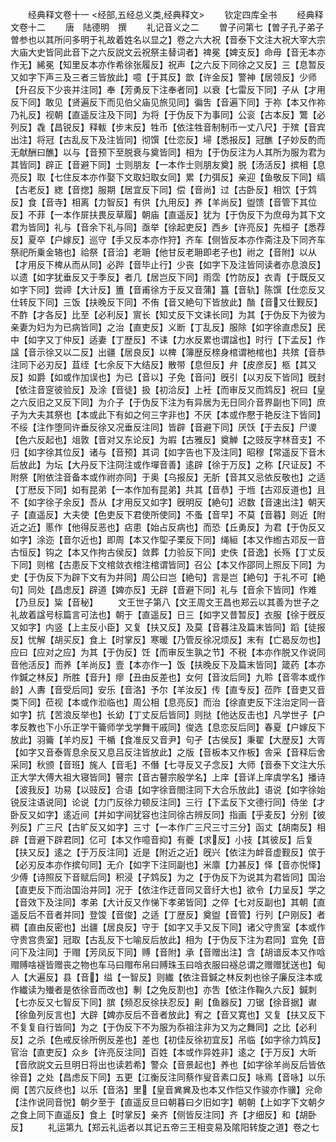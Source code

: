 <!-- { "loadSidebar": true } -->

　　经典释文卷十一
<经部,五经总义类,经典释文>
　　钦定四库全书
　　经典释文卷十二
　　唐　陆德明　撰
　　礼记音义之二
　　曽子问第七【曽子孔子弟子曽参也以其所问多明于礼故着姓名以显之】卷之六大祝【音泰下文注大祝大宰大宗大庙大史皆同此音下之六反説文云祝祭主替词者】禆冕【婢支反】命毋【音无本亦作无】絺冕【知里反本亦作希徐张履反】祝声【之六反下同徐之又反】三【息暂反又如字下声三及三者三皆放此】噫【于其反】歆【许金反】警神【居领反】少师【升召反下少丧并注同】奉【芳勇反下注奉者同】以衰【七雷反下同】子从【才用反下同】敢见【贤遍反下而见伯父庙见旅见同】徧吿【音遍下同】于祢【本又作祢乃礼反】视朝【直遥反注及下同】为将【于伪反下为事同】公衮【古本反】鷩【必列反】毳【昌锐反】释軷【步末反】牲币【依注牲音制制币一丈八尺】于殡【音宾出注】将冠【古乱反下及注皆同】彻馔【仕恋反】埽【悉报反】冠醮【子妙反酌而无献酬曰醮】以与【音预下至脱衰与奠皆同】相为【于伪反注为人其所为服为君为其皆同】辟正【音避下同】士则朋友【一本作士则朋友奠】脱【汤活反】摈相【息亮反】取【七住反本亦作娶下文取妇取女同】累【力弭反】亲迎【鱼敬反下同】缟【古老反】緫【音揔】服期【居宜反下同】偿【音尚】过【古卧反】相饮【于鸩反】食【音寺】相离【力智反】有供【九用反】养【羊尚反】盥馈【音管下其位反】不菲【一本作屝扶畏反草履】朝庙【直遥反】犹为【于伪反下为庶母为其下文君为皆同】礼与【音余下礼与同】亟举【徐起吏反】西乡【许亮反】先桓子【悉荐反】夏卒【户嫁反】巡守【手又反本亦作狩】齐车【侧皆反本亦作斋注及下同齐车祭祀所乗金辂也】祫祭【音洽】老耼【他甘反老耼即老子也】祔之【音附】以从【才用反下椑从而从同】必跸【音毕止行】少丧【如字下及注皆同读者亦息浪反】以遗【如字犹垂反又于季反】者几【居岂反下同】雨霑【竹防反】衣青【于既反又如字下同】尝禘【大计反】簠【音甫徐方于反又音蒲】簋【音轨】陈馔【仕恋反又仕转反下同】三饭【扶晚反下同】不侑【音又絶句下皆放此】酳【音又仕觐反】不酢【才各反】比至【必利反】賔长【知丈反下文诔长同】为其【于伪反下为彼为亲妻为妇为为已病皆同】之治【直吏反】义断【丁乱反】服除【如字徐直虑反】民中【如字又丁仲反】适妻【丁歴反】不诔【力水反累也谓諡也】时行【下孟反】作諡【音示徐又以二反】出疆【居良反】以椑【簿歴反榇身棺谓杝棺也】共殡【音恭注同下必刃反】苴绖【七余反下大结反】散带【息但反】弁【皮彦反】柩【其又反】如爵【如或作加误也】为已【音以】子免【音问】旣引【以刃反下皆同】旣封【依注音窆彼验反】及涂【音徒】扱【初洽反】上衽【而审反又而鸩反】祝曰【皇之六反旧之又反下同】为介子【于伪反下注为有异居为无日同介音界副也下同】庶子为大夫其祭也【本或此下有如之何三字非也】不厌【本或作懕于艳反注下皆同】不绥【注作堕同许垂反徐又况垂反注同】皆辟【音避下同】厌饫【于去反】尸谡【色六反起也】俎敦【音对又东论反】为嘏【古雅反】奠觯【之豉反字林音支】不归【如字徐其位反】诸与【音预】其词【如字告也下及注同】昭穆【常遥反下音木后放此】为坛【大丹反下注冏注或作墠音善】逺辟【徐于万反】之称【尺证反】不附祭【附依注音备本或作祔亦同】于奥【乌报反】无肵【音其又忌依反敬也】之适【丁厯反下同】如有昆弟【一本作加有昆弟】共其【音恭】于堩【古邓反道也】且不【如字徐子余反】吾从【才用反又如字】旣明反【絶句】迟数【音速出注】朝天子【直遥反】大夫使【色吏反下君使所使同】不蚤【音早】不莫【音暮】则近【附近之近】慝作【他得反恶也】痁患【始占反病也】而恐【丘勇反】为君【于伪反又如字】涂迩【音尔近也】即周【本又作堲子栗反下同】绳絙【本又作縆古邓反一音古恒反】钩之【本又作拘古侯反】敛葬【力验反下同】史佚【音逸】长殇【丁丈反下同】则棺【古患反下文棺敛衣棺注棺谓皆同】召公【本又作邵同上照反下同】为史【于伪反下为辟下文有为并同】周公曰岂【絶句】言是岂【絶句】于礼不可【絶句】同处【昌虑反】辟道【婢亦反】无辟【音避下同】礼与【音余下皆同】作难【乃旦反】粊【音秘】
　　文王世子第八【文王周文王昌也郑云以其善为世子之礼故着諡号标篇言可法也】朝于【直遥反】日三【如字又昔暂反】衣服【徐于旣反又如字】内竖【上主反小臣】又复【扶又反】及莫【音暮注及篇末皆同】蹈【徒报反】忧解【胡买反】食上【时掌反】寒暖【乃管反徐况烦反】末有【亡曷反勿也】应曰【应对之应】为其【于伪反】饪【而审反生孰之节】不税【本亦作脱又作说同音他活反】而养【羊尚反】壹【本亦作一】饭【扶晚反下及篇末皆同】箴药【本亦作鍼之林反】所胜【音升】瘳【丑由反差也】女何【音汝后同】九聆【音零本或作龄】人夀【音受后同】安乐【音洛】予尔【羊汝反】传【直专反】莅阼【音吏又音类下同】莅视【本或作涖临也】周公相【息亮反】而治【徐直吏反下注治定同一音如字】抗【苦浪反举也】长幼【丁丈反后皆同】则挞【他达反击也】凡学世子【户孝反教也下小乐正学干籥师学戈学舞干戚同】俊选【息恋反后同】春夏【户嫁反下放此】羽籥【羊灼反】干楯【食准反又音尹】句孑【古侯反】秉翟【大歴反】大胥【如字又音泰胥息余反又息吕反注皆放此】之版【音板本又作板】舎采【音释后舍采同】秋颁【音班】旄人【音毛】不僭【七寻反又子念反】大师【音泰下文注大乐正大学大傅大祖大寝皆同】瞽宗【音古瞽宗殷学名】上庠【音详上庠虞学名】播诗【波我反】功易【以豉反】合语【如字徐音閤注同下大合乐放此】语说【如字徐始锐反注语说同】论说【力门反徐力顿反注同】三行【下孟反下文德行同】侍坐【才卧反又如字】逺近间【并如字间犹容也注同徐古辨反同】指画【乎麦反】分别【彼列反】广三尺【古旷反又如字】三寸【一本作广三尺三寸三分】函丈【胡南反】相辟【音避下辟君同】亿可【本又作噫音抑】有夔【求反】小技【其彼反】后复【扶又反】逺之【于万反注同】近是【附近之近】旣兴【依注为衅音虚觐反】傧于【必刃反本亦作摈句同】无介【如字下注同副也】米廪【力甚反】怿【音亦悦怿】少傅【诗照反下音赋后同】积浸【子鸩反】为之【于伪反下为说其为君皆同】国治【直吏反下而治国治并同】况于【依注作迂音同又音纡大也】欲令【力呈反】学之【音效下及注同】孝弟【大计反又作悌下孝弟皆同】之倅【七对反副也】其朝【直遥反后不音者并同】登馂【音俊】之适【丁歴反】奠盥【音管】行列【户刚反】者稠【直由反密也】出疆【居良反】守于【如字又手又反下同】诸父守贵室【本或作守贵宫贵室】冠取【古乱反下七喻反后放此】相为【于伪反下注为君同】宜免【音问下及注同】于赗【芳凤反下同】赙【音附】承【音赠出注】含【胡谙反本又作唅赗赙啥襚皆赠丧之物也车马曰赗布帛曰赙珠玉曰唅衣服曰襚总谓之赠赠犹送也】甸人【大遍反】县【音】缢【一智反】则纎【依注音鍼之林反刺也徐子廉反注本或作纎读为殱者是依徐音而改也】剸【之免反割也】亦吿【依注作鞠久六反】鍼刺【七亦反又七智反下同】膑【频忍反徐扶忍反】劓【鱼器反】刀锯【徐音据】谳【徐鱼列反言也】大辟【婢亦反后不音者放此】宥之【音又寛也】又复【扶又反下不复复自行皆同】为之【于伪反下不为服为忝祖注非为又为之舞同】之比【必利反】之杀【色戒反徐所例反差也】差也【初佳反徐初宜反】吊临【如字徐力鸩反】官治【直吏反】众乡【许亮反注同】百姓【本或作异姓非】逺之【于万反】大昕【音欣説文云旦明日将出也读若希】警众【音景起也】养也【如字徐羊尚反后皆依徐音】之处【昌虑反下同】五更【江衡反注同蔡作叟音素口反】咏焉【音咏】以乐阕【苦穴反终也】以乐【音洛】里【皇音兾兾及也本又作恺又作骏亦作骥】兊命【注作说同音悦】朝夕至于【直遥反旦曰朝暮曰夕旧如字】朝朝【上如字下文朝夕之食上同下直遥反】食上【时掌反】亲齐【侧皆反注同】齐【才细反】和【胡卧反】
　　礼运第九【郑云礼运者以其记五帝三王相变易及隂阳转旋之道】卷之七

